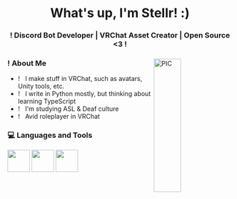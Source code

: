 <h1 align="center">What's up, I'm Stellr! :) </h1>
<h3 align="center">! Discord Bot Developer | VRChat Asset Creator | Open Source <3  !</h3>
<div>
<img width = "35%" align="right" alt="PIC" height="300px" src="https://i.ibb.co/wwYf83x/87259721.jpg" />
<div align="left"> 
  <h3> ! About Me </h3>

  - ! &nbsp; I make stuff in VRChat, such as avatars, Unity tools, etc.
  - ! &nbsp; I write in Python mostly, but thinking about learning TypeScript
  - ! &nbsp; I'm studying ASL & Deaf culture
  - ! &nbsp; Avid roleplayer in VRChat
</div> 
</div>

<div>
  <h3> 💻 Languages and Tools </h3>
  <p>
   <img src="https://img.shields.io/badge/Python-FFD43B?style=for-the-badge&logo=python&logoColor=blue" width="50" /> <img src="https://img.shields.io/badge/VSCode-0078D4?style=for-the-badge&logo=visual%20studio%20code&logoColor=white" width="50" /> <img src="https://img.shields.io/badge/Discord-5865F2?style=for-the-badge&logo=discord&logoColor=white" width="50" />
  <p>
</div> 
